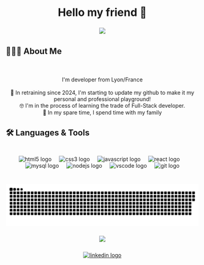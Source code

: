 <h1 align="center">Hello my friend 👋</h1>

###

<div align="center">
  <img height="200" src="https://i.postimg.cc/xCP1HT36/octocat-1716300749388.png"  />
</div>

###

<h2 align="left">👨🏻‍💻 About Me</h2>

###

<br clear="both">

<p align="center">I'm developer from Lyon/France<br><br>🔭 In retraining since 2024, I'm starting to update my github to make it my personal and professional playground!<br>🤓 I'm in the process of learning the trade of Full-Stack developer.<br>👟 In my spare time, I spend time with my family</p>

###

<h2 align="left">🛠 Languages & Tools</h2>

###

<br clear="both">

<div align="center">
  <img src="https://cdn.jsdelivr.net/gh/devicons/devicon/icons/html5/html5-original.svg" height="30" alt="html5 logo"  />
  <img width="12" />
  <img src="https://cdn.jsdelivr.net/gh/devicons/devicon/icons/css3/css3-original.svg" height="30" alt="css3 logo"  />
  <img width="12" />
  <img src="https://cdn.jsdelivr.net/gh/devicons/devicon/icons/javascript/javascript-original.svg" height="30" alt="javascript logo"  />
  <img width="12" />
  <img src="https://cdn.jsdelivr.net/gh/devicons/devicon/icons/react/react-original.svg" height="30" alt="react logo"  />
  <img width="12" />
  <img src="https://cdn.simpleicons.org/mysql/4479A1" height="30" alt="mysql logo"  />
  <img width="12" />
  <img src="https://cdn.jsdelivr.net/gh/devicons/devicon/icons/nodejs/nodejs-original.svg" height="30" alt="nodejs logo"  />
  <img width="12" />
  <img src="https://cdn.simpleicons.org/visualstudiocode/007ACC" height="30" alt="vscode logo"  />
  <img width="12" />
  <img src="https://cdn.simpleicons.org/git/F05032" height="30" alt="git logo"  />
</div>

###

<br clear="both">
<source media="(prefers-color-scheme: dark)" srcset="https://raw.githubusercontent.com/diegoborba25/diegoborba25/output/github-contribution-grid-snake-dark.svg" />
<source media="(prefers-color-scheme: light)" srcset="https://raw.githubusercontent.com/diegoborba25/diegoborba25/output/github-contribution-grid-snake.svg" />
<img alt="github-snake" src="https://raw.githubusercontent.com/diegoborba25/diegoborba25/output/github-contribution-grid-snake.svg"/>

###

<div align="center">
  <img src="https://profile-counter.glitch.me/LoicLeg69/count.svg?"  />
</div>

###

<div align="center">
  <a href="https://www.linkedin.com/in/lo%C3%AFc-legoff-4b557a151/" target="_blank">
    <img src="https://img.shields.io/static/v1?message=LinkedIn&logo=linkedin&label=&color=0077B5&logoColor=white&labelColor=&style=for-the-badge" height="25" alt="linkedin logo"  />
  </a>
</div>

###


